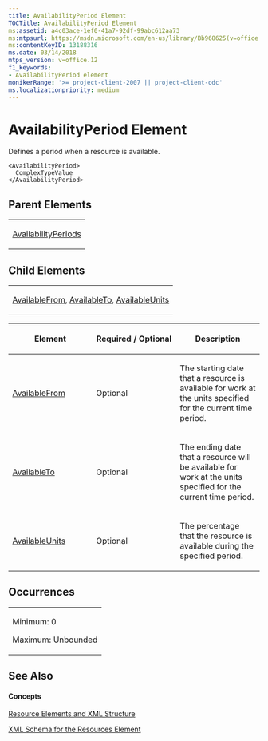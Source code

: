 ```yaml
---
title: AvailabilityPeriod Element
TOCTitle: AvailabilityPeriod Element
ms:assetid: a4c03ace-1ef0-41a7-92df-99abc612aa73
ms:mtpsurl: https://msdn.microsoft.com/en-us/library/Bb968625(v=office.12)
ms:contentKeyID: 13188316
ms.date: 03/14/2018
mtps_version: v=office.12
f1_keywords:
- AvailabilityPeriod element
monikerRange: '>= project-client-2007 || project-client-odc'
ms.localizationpriority: medium
---
```


# AvailabilityPeriod Element




Defines a period when a resource is available.

    <AvailabilityPeriod>
      ComplexTypeValue
    </AvailabilityPeriod>

## Parent Elements

<table>
<colgroup>
<col style="width: 100%" />
</colgroup>
<tbody>
<tr class="odd">
<td><p><a href="availabilityperiods-element.md">AvailabilityPeriods</a></p></td>
</tr>
</tbody>
</table>

## Child Elements

<table>
<colgroup>
<col style="width: 100%" />
</colgroup>
<tbody>
<tr class="odd">
<td><p><a href="availablefrom-element.md">AvailableFrom</a>, <a href="availableto-element.md">AvailableTo</a>, <a href="availableunits-element.md">AvailableUnits</a></p></td>
</tr>
</tbody>
</table>

<table>
<colgroup>
<col style="width: 33%" />
<col style="width: 33%" />
<col style="width: 33%" />
</colgroup>
<thead>
<tr class="header">
<th><p>Element</p></th>
<th><p>Required / Optional</p></th>
<th><p>Description</p></th>
</tr>
</thead>
<tbody>
<tr class="odd">
<td><p><a href="availablefrom-element.md">AvailableFrom</a></p></td>
<td><p>Optional</p></td>
<td><p>The starting date that a resource is available for work at the units specified for the current time period.</p></td>
</tr>
<tr class="even">
<td><p><a href="availableto-element.md">AvailableTo</a></p></td>
<td><p>Optional</p></td>
<td><p>The ending date that a resource will be available for work at the units specified for the current time period.</p></td>
</tr>
<tr class="odd">
<td><p><a href="availableunits-element.md">AvailableUnits</a></p></td>
<td><p>Optional</p></td>
<td><p>The percentage that the resource is available during the specified period.</p></td>
</tr>
</tbody>
</table>

## Occurrences

<table>
<colgroup>
<col style="width: 100%" />
</colgroup>
<tbody>
<tr class="odd">
<td><p>Minimum: 0</p>
<p>Maximum: Unbounded</p></td>
</tr>
</tbody>
</table>

## See Also

#### Concepts

[Resource Elements and XML Structure](resource-elements-and-xml-structure.md)

[XML Schema for the Resources Element](xml-schema-for-the-resources-element.md)

